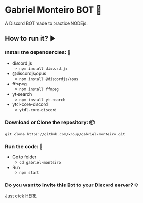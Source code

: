 # Gabriel Monteiro BOT 🤖
A Discord BOT made to practice NODEjs.

## How to run it? ▶

### Install the dependencies: 🔧
- discord.js
    - `npm install discord.js`
- @discordjs/opus
    - `npm install @discordjs/opus`
- ffmpeg
    - `npm install ffmpeg`
- yt-search
    - `npm install yt-search`
- ytdl-core-discord
    - `ytdl-core-discord`

### Download or Clone the repository: 📦
`git clone https://github.com/knoup/gabriel-monteiro.git`

### Run the code: 🚀
- Go to folder 
    - `cd gabriel-monteiro`
- Run 
    - `npm start`

### Do you want to invite this Bot to your Discord server? 💡
Just click [HERE](https://discord.com/api/oauth2/authorize?client_id=814941621951004672&permissions=8&scope=bot).
